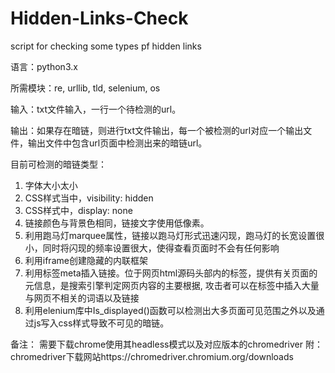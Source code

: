 # Hidden-Links-Check

script for checking some types pf hidden links

语言：python3.x

所需模块：re, urllib, tld, selenium, os

输入：txt文件输入，一行一个待检测的url。

输出：如果存在暗链，则进行txt文件输出，每一个被检测的url对应一个输出文件，输出文件中包含url页面中检测出来的暗链url。

目前可检测的暗链类型：
1.	字体大小太小
2.	CSS样式当中，visibility: hidden
3.	CSS样式中，display: none
4.	链接颜色与背景色相同，链接文字使用低像素。
5.	利用跑马灯marquee属性，链接以跑马灯形式迅速闪现，跑马灯的长宽设置很小，同时将闪现的频率设置很大，使得查看页面时不会有任何影响
6.	利用iframe创建隐藏的内联框架
7.	利用标签meta插入链接。位于网页html源码头部内的标签，提供有关页面的元信息，是搜索引擎判定网页内容的主要根据, 攻击者可以在标签中插入大量与网页不相关的词语以及链接
8.	利用elenium库中Is_displayed()函数可以检测出大多页面可见范围之外以及通过js写入css样式导致不可见的暗链。


备注：
需要下载chrome使用其headless模式以及对应版本的chromedriver 
附：chromedriver下载网站https://chromedriver.chromium.org/downloads

